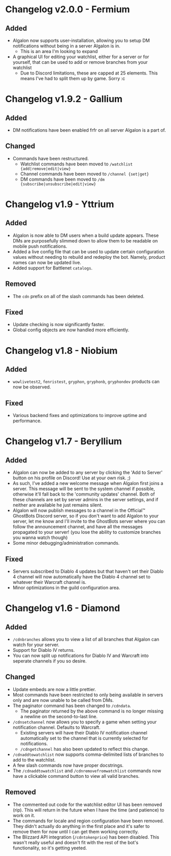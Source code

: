 # Changelog v2.0.0 - Fermium

## Added
- Algalon now supports user-installation, allowing you to setup DM notifications without being in a server Algalon is in.
   - This is an area I'm looking to expand
- A graphical UI for editing your watchlist, either for a server or for yourself, that can be used to add or remove branches from your watchlist
   - Due to Discord limitations, these are capped at 25 elements. This means I've had to split them up by game. Sorry :c

# Changelog v1.9.2 - Gallium

## Added
- DM notifications have been enabled frfr on all server Algalon is a part of.

## Changed
- Commands have been restructured.
   - Watchlist commands have been moved to `/watchlist {add|remove|edit|view}`
   - Channel commands have been moved to `/channel {set|get}`
   - DM commands have been moved to `/dm {subscribe|unsubscribe|edit|view}`

# Changelog v1.9 - Yttrium

## Added

- Algalon is now able to DM users when a build update appears. These DMs are purposefully slimmed down to allow them to be readable on mobile push notifications.
- Added a live config file that can be used to update certain configuration values without needing to rebuild and redeploy the bot. Namely, product names can now be updated live.
- Added support for Battlenet `catalogs`.

## Removed

- The `cdn` prefix on all of the slash commands has been deleted.

## Fixed

- Update checking is now significantly faster.
- Global config objects are now handled more efficiently.

# Changelog v1.8 - Niobium

## Added

 - `wowlivetest2`, `fenristest`, `gryphon`, `gryphonb`, `gryphondev` products can now be observed.

## Fixed

 - Various backend fixes and optimizations to improve uptime and performance.

# Changelog v1.7 - Beryllium

## Added

 - Algalon can now be added to any server by clicking the 'Add to Server' button on his profile on Discord! Use at your own risk. ;)
 - As such, I've added a new welcome message when Algalon first joins a server. This message will be sent to the system channel if possible, otherwise it'll fall back to the 'community updates' channel. Both of these channels are set by server admins in the server settings, and if neither are available he just remains silent.
 - Algalon will now publish messages to a channel in the Official™️ GhostBots Discord server, so if you don't want to add Algalon to your server, let me know and I'll invite to the GhostBots server where you can follow the announcement channel, and have all the messages propagated to your server! (you lose the ability to customize branches you wanna watch though)
 - Some minor debugging/administration commands.

## Fixed

 - Servers subscribed to Diablo 4 updates but that haven't set their Diablo 4 channel will now automatically have the Diablo 4 channel set to whatever their Warcraft channel is.
 - Minor optimizations in the guild configuration area.



# Changelog v1.6 - Diamond

## Added

 - `/cdnbranches` allows you to view a list of all branches that Algalon can watch for your server.
 - Support for Diablo IV returns.
 - You can now split up notifications for Diablo IV and Warcraft into seperate channels if you so desire.

## Changed

 - Update embeds are now a little prettier.
 - Most commands have been restricted to only being available in servers only and are now unable to be called from DMs.
 - The paginator command has been changed to `/cdndata`.
    - The paginator returned by the above command is no longer missing a newline on the second-to-last line.
 - `/cdnsetchannel` now allows you to specify a game when setting your notification channel. Defaults to Warcraft.
    - Existing servers will have their Diablo IV notification channel automatically set to the channel that is currently selected for notifications.
    - `/cdngetchannel` has also been updated to reflect this change.
 - `/cdnaddtowatchlist` now supports comma-delimited lists of branches to add to the watchlist.
 - A few slash commands now have proper docstrings.
 - The `/cdnaddtowatchlist` and `/cdnremovefromwatchlist` commands now have a clickable command button to view all valid branches.

## Removed

 - The commented out code for the watchlist editor UI has been removed  (rip). This will return in the future when I have the time (and patience) to work on it.
 - The commands for locale and region configuration have been removed. They didn't actually do anything in the first place and it's safer to remove them for now until I can get them working correctly.
 - The Blizzard API integration (`/cdntokenprice`) has been disabled. This wasn't really useful and doesn't fit with the rest of the bot's functionality, so it's getting yeeted.